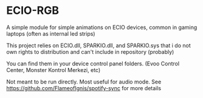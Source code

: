 # ECIO-RGB

A simple module for simple animations on ECIO devices, common in gaming laptops (often as internal led strips)

This project relies on ECIO.dll, SPARKIO.dll, and SPARKIO.sys that i do not own rights to distribution and can't include in repository (probably)

You can find them in your device control panel folders. (Evoo Control Center, Monster Kontrol Merkezi, etc)

Not meant to be run directly. Most useful for audio mode. 
See https://github.com/FlameofIgnis/spotify-sync for more details